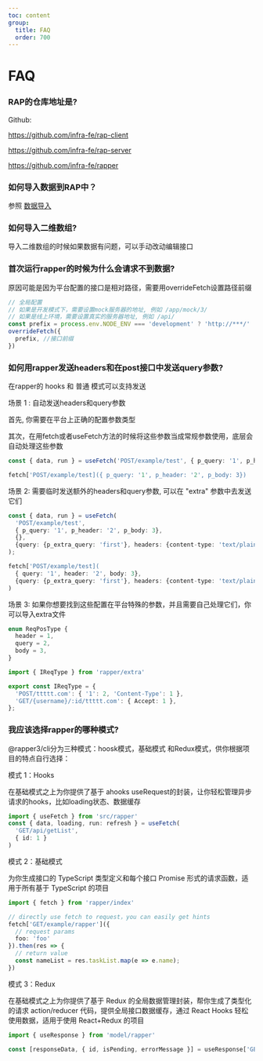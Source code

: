 ```yaml
---
toc: content
group:
  title: FAQ
  order: 700
---
```


# FAQ
### RAP的仓库地址是?

Github:

https://github.com/infra-fe/rap-client

https://github.com/infra-fe/rap-server

https://github.com/infra-fe/rapper

### 如何导入数据到RAP中？
参照 [数据导入](https://infra-fe.github.io/rap-client/zh-CN/guide/import/rap)

### 如何导入二维数组?

导入二维数组的时候如果数据有问题，可以手动改动编辑接口

### 首次运行rapper的时候为什么会请求不到数据?

原因可能是因为平台配置的接口是相对路径，需要用overrideFetch设置路径前缀

``` ts
// 全局配置
// 如果是开发模式下，需要设置mock服务器的地址, 例如 /app/mock/3/
// 如果是线上环境，需要设置真实的服务器地址, 例如 /api/
const prefix = process.env.NODE_ENV === 'development' ? 'http://***/' : ''
overrideFetch({
  prefix, //接口前缀
})
```

### 如何用rapper发送headers和在post接口中发送query参数?
在rapper的 hooks 和 普通 模式可以支持发送

场景 1 : 自动发送headers和query参数

首先, 你需要在平台上正确的配置参数类型

其次，在用fetch或者useFetch方法的时候将这些参数当成常规参数使用，底层会自动处理这些参数

``` ts
const { data, run } = useFetch('POST/example/test', { p_query: '1', p_header: '2', p_body: 3});

fetch['POST/example/test]({ p_query: '1', p_header: '2', p_body: 3})

```

场景 2: 需要临时发送额外的headers和query参数, 可以在 "extra" 参数中去发送它们

``` ts
const { data, run } = useFetch(
  'POST/example/test',
  { p_query: '1', p_header: '2', p_body: 3}, 
  {},
  {query: {p_extra_query: 'first'}, headers: {content-type: 'text/plain'}} // extra参数，可选
);

fetch['POST/example/test](
  { query: '1', header: '2', body: 3},
  {query: {p_extra_query: 'first'}, headers: {content-type: 'text/plain'}} // extra参数，可选
)
```

场景 3: 如果你想要找到这些配置在平台特殊的参数，并且需要自己处理它们，你可以导入extra文件

``` ts
enum ReqPosType {
  header = 1,
  query = 2,
  body = 3,
}

import { IReqType } from 'rapper/extra'

export const IReqType = {
  'POST/ttttt.com': { '1': 2, 'Content-Type': 1 },
  'GET/{username}/:id/ttttt.com': { Accept: 1 },
};
```
### 我应该选择rapper的哪种模式?

@rapper3/cli分为三种模式：hoosk模式，基础模式 和Redux模式，供你根据项目的特点自行选择：

模式 1：Hooks

在基础模式之上为你提供了基于 ahooks useRequest的封装，让你轻松管理异步请求的hooks，比如loading状态、数据缓存

``` ts
import { useFetch } from 'src/rapper'
const { data, loading, run: refresh } = useFetch(
  'GET/api/getList',
  { id: 1 }
)
```

模式 2：基础模式

为你生成接口的 TypeScript 类型定义和每个接口 Promise 形式的请求函数，适用于所有基于 TypeScript 的项目

``` ts
import { fetch } from 'rapper/index'

// directly use fetch to request，you can easily get hints
fetch['GET/example/rapper']({
  // request params
  foo: 'foo'
}).then(res => {
  // return value
  const nameList = res.taskList.map(e => e.name);
})
```

模式 3：Redux

在基础模式之上为你提供了基于 Redux 的全局数据管理封装，帮你生成了类型化的请求 action/reducer 代码，提供全局接口数据缓存，通过 React Hooks 轻松使用数据，适用于使用 React+Redux 的项目

``` ts
import { useResponse } from 'model/rapper'

const [responseData, { id, isPending, errorMessage }] = useResponse['GET/adgroup/price/update$']()
```










